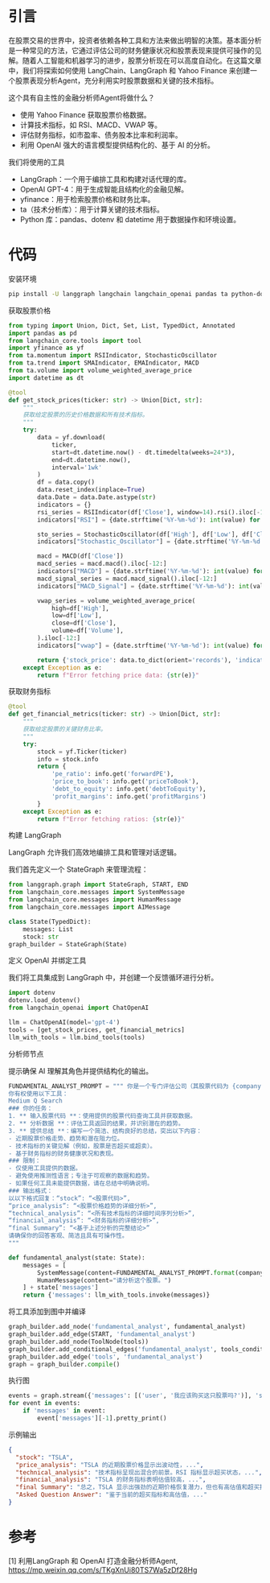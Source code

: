 # 引言

在股票交易的世界中，投资者依赖各种工具和方法来做出明智的决策。基本面分析是一种常见的方法，它通过评估公司的财务健康状况和股票表现来提供可操作的见解。随着人工智能和机器学习的进步，股票分析现在可以高度自动化。在这篇文章中，我们将探索如何使用 LangChain、LangGraph 和 Yahoo Finance 来创建一个股票表现分析Agent，充分利用实时股票数据和关键的技术指标。

这个具有自主性的金融分析师Agent将做什么？
- 使用 Yahoo Finance 获取股票价格数据。
- 计算技术指标，如 RSI、MACD、VWAP 等。
- 评估财务指标，如市盈率、债务股本比率和利润率。
- 利用 OpenAI 强大的语言模型提供结构化的、基于 AI 的分析。

我们将使用的工具
- LangGraph：一个用于编排工具和构建对话代理的库。
- OpenAI GPT-4：用于生成智能且结构化的金融见解。
- yfinance：用于检索股票价格和财务比率。
- ta（技术分析库）：用于计算关键的技术指标。
- Python 库：pandas、dotenv 和 datetime 用于数据操作和环境设置。

# 代码

安装环境

```bash
pip install -U langgraph langchain langchain_openai pandas ta python-dotenv yfinance
```

获取股票价格

```python
from typing import Union, Dict, Set, List, TypedDict, Annotated
import pandas as pd
from langchain_core.tools import tool
import yfinance as yf
from ta.momentum import RSIIndicator, StochasticOscillator
from ta.trend import SMAIndicator, EMAIndicator, MACD
from ta.volume import volume_weighted_average_price
import datetime as dt

@tool
def get_stock_prices(ticker: str) -> Union[Dict, str]:
    """
    获取给定股票的历史价格数据和所有技术指标。
    """
    try:
        data = yf.download(
            ticker,
            start=dt.datetime.now() - dt.timedelta(weeks=24*3),
            end=dt.datetime.now(),
            interval='1wk'
        )
        df = data.copy()
        data.reset_index(inplace=True)
        data.Date = data.Date.astype(str)
        indicators = {}
        rsi_series = RSIIndicator(df['Close'], window=14).rsi().iloc[-12:]
        indicators["RSI"] = {date.strftime('%Y-%m-%d'): int(value) for date, value in rsi_series.dropna().to_dict().items()}

        sto_series = StochasticOscillator(df['High'], df['Low'], df['Close'], window=14).stoch().iloc[-12:]
        indicators["Stochastic_Oscillator"] = {date.strftime('%Y-%m-%d'): int(value) for date, value in sto_series.dropna().to_dict().items()}

        macd = MACD(df['Close'])
        macd_series = macd.macd().iloc[-12:]
        indicators["MACD"] = {date.strftime('%Y-%m-%d'): int(value) for date, value in macd_series.to_dict().items()}
        macd_signal_series = macd.macd_signal().iloc[-12:]
        indicators["MACD_Signal"] = {date.strftime('%Y-%m-%d'): int(value) for date, value in macd_signal_series.to_dict().items()}

        vwap_series = volume_weighted_average_price(
            high=df['High'],
            low=df['Low'],
            close=df['Close'],
            volume=df['Volume'],
        ).iloc[-12:]
        indicators["vwap"] = {date.strftime('%Y-%m-%d'): int(value) for date, value in vwap_series.to_dict().items()}

        return {'stock_price': data.to_dict(orient='records'), 'indicators': indicators}
    except Exception as e:
        return f"Error fetching price data: {str(e)}"
```

获取财务指标

```python
@tool
def get_financial_metrics(ticker: str) -> Union[Dict, str]:
    """
    获取给定股票的关键财务比率。
    """
    try:
        stock = yf.Ticker(ticker)
        info = stock.info
        return {
            'pe_ratio': info.get('forwardPE'),
            'price_to_book': info.get('priceToBook'),
            'debt_to_equity': info.get('debtToEquity'),
            'profit_margins': info.get('profitMargins')
        }
    except Exception as e:
        return f"Error fetching ratios: {str(e)}"
```

构建 LangGraph

LangGraph 允许我们高效地编排工具和管理对话逻辑。

我们首先定义一个 StateGraph 来管理流程：

```python
from langgraph.graph import StateGraph, START, END
from langchain_core.messages import SystemMessage
from langchain_core.messages import HumanMessage
from langchain_core.messages import AIMessage

class State(TypedDict):
    messages: List
    stock: str
graph_builder = StateGraph(State)
```

定义 OpenAI 并绑定工具

我们将工具集成到 LangGraph 中，并创建一个反馈循环进行分析。

```python
import dotenv
dotenv.load_dotenv()
from langchain_openai import ChatOpenAI

llm = ChatOpenAI(model='gpt-4')
tools = [get_stock_prices, get_financial_metrics]
llm_with_tools = llm.bind_tools(tools)
```

分析师节点

提示确保 AI 理解其角色并提供结构化的输出。

```python
FUNDAMENTAL_ANALYST_PROMPT = """ 你是一个专门评估公司（其股票代码为 {company}）的基本面分析师。
你有权使用以下工具：
Medium Q Search
### 你的任务：
1. ** 输入股票代码 **：使用提供的股票代码查询工具并获取数据。
2. ** 分析数据 **：评估工具返回的结果，并识别潜在的趋势。
3. ** 提供总结 **：编写一个简洁、结构良好的总结，突出以下内容：
- 近期股票价格走势、趋势和潜在阻力位。
- 技术指标的关键见解（例如，股票是否超买或超卖）。
- 基于财务指标的财务健康状况和表现。
### 限制：
- 仅使用工具提供的数据。
- 避免使用推测性语言；专注于可观察的数据和趋势。
- 如果任何工具未能提供数据，请在总结中明确说明。
### 输出格式：
以以下格式回复：“stock”: “<股票代码>”,
“price_analysis”: “<股票价格趋势的详细分析>”,
“technical_analysis”: “<所有技术指标的详细时间序列分析>”,
“financial_analysis”: “<财务指标的详细分析>”,
“final Summary”: “<基于上述分析的完整结论>”
请确保你的回答客观、简洁且具有可操作性。
"""

def fundamental_analyst(state: State):
    messages = [
        SystemMessage(content=FUNDAMENTAL_ANALYST_PROMPT.format(company=state['stock'])),
        HumanMessage(content="请分析这个股票。")
    ] + state['messages']
    return {'messages': llm_with_tools.invoke(messages)}
```

将工具添加到图中并编译

```python
graph_builder.add_node('fundamental_analyst', fundamental_analyst)
graph_builder.add_edge(START, 'fundamental_analyst')
graph_builder.add_node(ToolNode(tools))
graph_builder.add_conditional_edges('fundamental_analyst', tools_condition)
graph_builder.add_edge('tools', 'fundamental_analyst')
graph = graph_builder.compile()
```

执行图

```python
events = graph.stream({'messages': [('user', '我应该购买这只股票吗?')], 'stock': 'TSLA'}, stream_mode='values')
for event in events:
    if 'messages' in event:
        event['messages'][-1].pretty_print()
```

示例输出

```json
{
  "stock": "TSLA",
  "price_analysis": "TSLA 的近期股票价格显示出波动性，...",
  "technical_analysis": "技术指标呈现出混合的前景。RSI 指标显示超买状态，...",
  "financial_analysis": "TSLA 的财务指标表明估值较高，...",
  "final Summary": "总之，TSLA 显示出强劲的近期价格恢复潜力，但也有高估值和超买指标，...",
  "Asked Question Answer": "鉴于当前的超买指标和高估值，..."
}
```

# 参考

[1] 利用LangGraph 和 OpenAI 打造金融分析师Agent, https://mp.weixin.qq.com/s/TKgXnUi80TS7Wa5zDf28Hg
